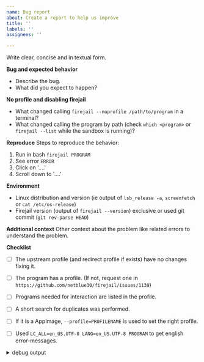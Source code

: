 ```yaml
---
name: Bug report
about: Create a report to help us improve
title: ''
labels: ''
assignees: ''

---
```

Write clear, concise and in textual form.

**Bug and expected behavior**
- Describe the bug.
- What did you expect to happen?

**No profile and disabling firejail**
- What changed calling `firejail --noprofile /path/to/program` in a terminal?
- What changed calling the program by path (check `which <program>` or `firejail --list` while the sandbox is running)?

**Reproduce**
Steps to reproduce the behavior:
1. Run in bash `firejail PROGRAM`
2. See error `ERROR`
3. Click on '....'
4. Scroll down to '....'

**Environment**
 - Linux distribution and version (ie output of `lsb_release -a`, `screenfetch` or `cat /etc/os-release`)
 - Firejail version (output of `firejail --version`) exclusive or used git commit (`git rev-parse HEAD`) 

**Additional context**
Other context about the problem like related errors to understand the problem.

**Checklist**
 - [ ] The upstream profile (and redirect profile if exists) have no changes fixing it.
 - [ ] The program has a profile. (If not, request one in `https://github.com/netblue30/firejail/issues/1139`)
 - [ ] Programs needed for interaction are listed in the profile.
 - [ ] A short search for duplicates was performed.
 - [ ] If it is a AppImage, `--profile=PROFILENAME` is used to set the right profile.
 - [ ] Used `LC_ALL=en_US.UTF-8 LANG=en_US.UTF-8 PROGRAM` to get english error-messages.


<details><summary> debug output </summary>

```
OUTPUT OF `firejail --debug PROGRAM`
```

</details>
